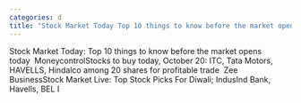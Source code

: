 ```yaml
---
categories: d
title: "Stock Market Today Top 10 things to know before the market opens today  Moneycontrol"
---
```

Stock Market Today: Top 10 things to know before the market opens today&nbsp;&nbsp;MoneycontrolStocks to buy today, October 20: ITC, Tata Motors, HAVELLS, Hindalco among 20 shares for profitable trade&nbsp;&nbsp;Zee BusinessStock Market Live: Top Stock Picks For Diwali; IndusInd Bank, Havells, BEL I